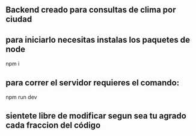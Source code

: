## Backend creado para consultas de clima por ciudad
## para iniciarlo necesitas instalas los paquetes de node
npm i
## para correr el servidor requieres el comando:
npm run dev

## sientete libre de modificar segun sea tu agrado cada fraccion del código